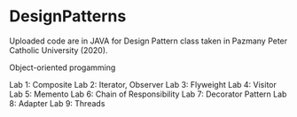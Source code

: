 # DesignPatterns

Uploaded code are in JAVA for Design Pattern class taken in Pazmany Peter Catholic University (2020). 

Object-oriented progamming

Lab 1: Composite
Lab 2: Iterator, Observer
Lab 3: Flyweight
Lab 4: Visitor
Lab 5: Memento
Lab 6: Chain of Responsibility
Lab 7: Decorator Pattern
Lab 8: Adapter
Lab 9: Threads
